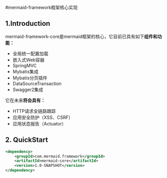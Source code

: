 #mermaid-framework框架核心实现
## 1.Introduction
mermaid-framework-core是mermaid框架的核心，它目前已具有如下**组件和功能：**
+ 全局统一配置加载
+ 嵌入式Web容器
+ SpringMVC
+ Mybatis集成
+ Mybatis分页插件
+ DataSourceTransaction
+ Swagger2集成

它在未来**将会具有：**
+ HTTP请求全链路跟踪
+ 应用安全防护（XSS、CSRF）
+ 应用状态报告（Actuator）

## 2. QuickStart
```xml
<dependency>
    <groupId>com.mermaid.framework</groupId>
    <artifactId>mermaid-core</artifactId>
    <version>1.0-SNAPSHOT</version>
</dependency>
```